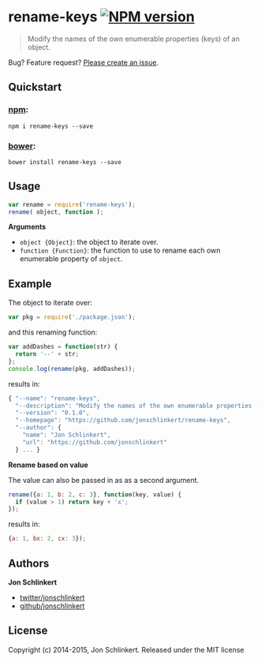 # rename-keys [![NPM version](https://badge.fury.io/js/rename-keys.png)](http://badge.fury.io/js/rename-keys)

> Modify the names of the own enumerable properties (keys) of an object.

Bug? Feature request? [Please create an issue](https://github.com/jonschlinkert/rename-keys/issues).

## Quickstart

### [npm](npmjs.org):

```
npm i rename-keys --save
```

### [bower](https://github.com/bower/bower):

```
bower install rename-keys --save
```

## Usage

```js
var rename = require('rename-keys');
rename( object, function );
```

**Arguments**

* `object {Object}`: the object to iterate over.
* `function {Function}`: the function to use to rename each own enumerable property of `object`.

## Example

The object to iterate over:

```js
var pkg = require('./package.json');
```

and this renaming function:

```js
var addDashes = function(str) {
  return '--' + str;
};
console.log(rename(pkg, addDashes));
```
results in:

```js
{ "--name": "rename-keys",
  "--description": "Modify the names of the own enumerable properties (keys) of an object.",
  "--version": "0.1.0",
  "--homepage": "https://github.com/jonschlinkert/rename-keys",
  "--author": {
    "name": "Jon Schlinkert",
    "url": "https://github.com/jonschlinkert"
  } ... }
```

**Rename based on value**

The value can also be passed in as as a second argument.

```js
rename({a: 1, b: 2, c: 3}, function(key, value) {
  if (value > 1) return key + 'x';
});

```

results in:

```js
{a: 1, bx: 2, cx: 3});
```

## Authors

**Jon Schlinkert**

+ [twitter/jonschlinkert](http://twitter.com/jonschlinkert)
+ [github/jonschlinkert](https://github.com/jonschlinkert)


## License
Copyright (c) 2014-2015, Jon Schlinkert.
Released under the MIT license
